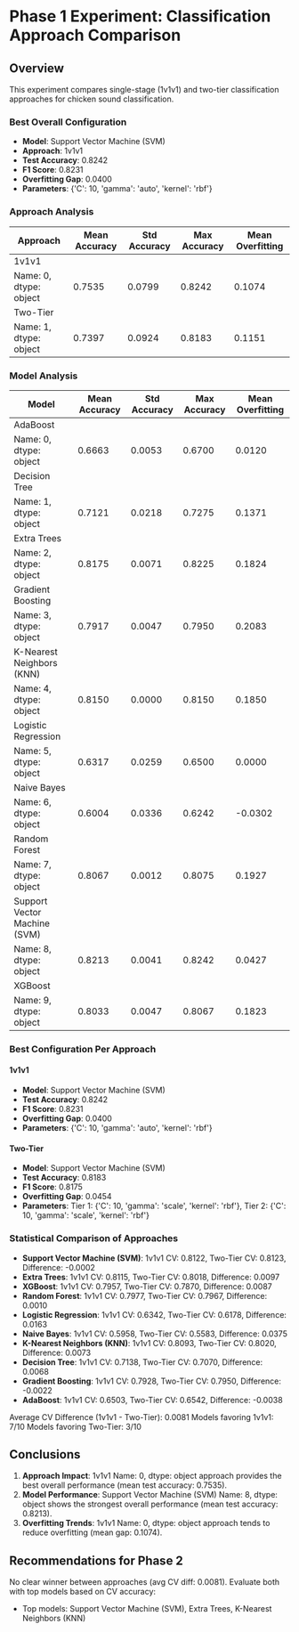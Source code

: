 # Phase 1 Experiment: Classification Approach Comparison

## Overview
This experiment compares single-stage (1v1v1) and two-tier classification approaches for chicken sound classification.

### Best Overall Configuration
- **Model**: Support Vector Machine (SVM)
- **Approach**: 1v1v1
- **Test Accuracy**: 0.8242
- **F1 Score**: 0.8231
- **Overfitting Gap**: 0.0400
- **Parameters**: {'C': 10, 'gamma': 'auto', 'kernel': 'rbf'}

### Approach Analysis
| Approach | Mean Accuracy | Std Accuracy | Max Accuracy | Mean Overfitting |
|----------|--------------|--------------|--------------|------------------|
|     1v1v1
Name: 0, dtype: object | 0.7535 | 0.0799 | 0.8242 | 0.1074 |
|     Two-Tier
Name: 1, dtype: object | 0.7397 | 0.0924 | 0.8183 | 0.1151 |

### Model Analysis
| Model | Mean Accuracy | Std Accuracy | Max Accuracy | Mean Overfitting |
|-------|--------------|--------------|--------------|------------------|
|     AdaBoost
Name: 0, dtype: object | 0.6663 | 0.0053 | 0.6700 | 0.0120 |
|     Decision Tree
Name: 1, dtype: object | 0.7121 | 0.0218 | 0.7275 | 0.1371 |
|     Extra Trees
Name: 2, dtype: object | 0.8175 | 0.0071 | 0.8225 | 0.1824 |
|     Gradient Boosting
Name: 3, dtype: object | 0.7917 | 0.0047 | 0.7950 | 0.2083 |
|     K-Nearest Neighbors (KNN)
Name: 4, dtype: object | 0.8150 | 0.0000 | 0.8150 | 0.1850 |
|     Logistic Regression
Name: 5, dtype: object | 0.6317 | 0.0259 | 0.6500 | 0.0000 |
|     Naive Bayes
Name: 6, dtype: object | 0.6004 | 0.0336 | 0.6242 | -0.0302 |
|     Random Forest
Name: 7, dtype: object | 0.8067 | 0.0012 | 0.8075 | 0.1927 |
|     Support Vector Machine (SVM)
Name: 8, dtype: object | 0.8213 | 0.0041 | 0.8242 | 0.0427 |
|     XGBoost
Name: 9, dtype: object | 0.8033 | 0.0047 | 0.8067 | 0.1823 |

### Best Configuration Per Approach
#### 1v1v1
- **Model**: Support Vector Machine (SVM)
- **Test Accuracy**: 0.8242
- **F1 Score**: 0.8231
- **Overfitting Gap**: 0.0400
- **Parameters**: {'C': 10, 'gamma': 'auto', 'kernel': 'rbf'}

#### Two-Tier
- **Model**: Support Vector Machine (SVM)
- **Test Accuracy**: 0.8183
- **F1 Score**: 0.8175
- **Overfitting Gap**: 0.0454
- **Parameters**: Tier 1: {'C': 10, 'gamma': 'scale', 'kernel': 'rbf'}, Tier 2: {'C': 10, 'gamma': 'scale', 'kernel': 'rbf'}

### Statistical Comparison of Approaches
- **Support Vector Machine (SVM)**: 1v1v1 CV: 0.8122, Two-Tier CV: 0.8123, Difference: -0.0002
- **Extra Trees**: 1v1v1 CV: 0.8115, Two-Tier CV: 0.8018, Difference: 0.0097
- **XGBoost**: 1v1v1 CV: 0.7957, Two-Tier CV: 0.7870, Difference: 0.0087
- **Random Forest**: 1v1v1 CV: 0.7977, Two-Tier CV: 0.7967, Difference: 0.0010
- **Logistic Regression**: 1v1v1 CV: 0.6342, Two-Tier CV: 0.6178, Difference: 0.0163
- **Naive Bayes**: 1v1v1 CV: 0.5958, Two-Tier CV: 0.5583, Difference: 0.0375
- **K-Nearest Neighbors (KNN)**: 1v1v1 CV: 0.8093, Two-Tier CV: 0.8020, Difference: 0.0073
- **Decision Tree**: 1v1v1 CV: 0.7138, Two-Tier CV: 0.7070, Difference: 0.0068
- **Gradient Boosting**: 1v1v1 CV: 0.7928, Two-Tier CV: 0.7950, Difference: -0.0022
- **AdaBoost**: 1v1v1 CV: 0.6503, Two-Tier CV: 0.6542, Difference: -0.0038

Average CV Difference (1v1v1 - Two-Tier): 0.0081
Models favoring 1v1v1: 7/10
Models favoring Two-Tier: 3/10

## Conclusions

1. **Approach Impact**:     1v1v1
Name: 0, dtype: object approach provides the best overall performance (mean test accuracy: 0.7535).
2. **Model Performance**:     Support Vector Machine (SVM)
Name: 8, dtype: object shows the strongest overall performance (mean test accuracy: 0.8213).
3. **Overfitting Trends**:     1v1v1
Name: 0, dtype: object approach tends to reduce overfitting (mean gap: 0.1074).

## Recommendations for Phase 2
No clear winner between approaches (avg CV diff: 0.0081). Evaluate both with top models based on CV accuracy:
- Top models: Support Vector Machine (SVM), Extra Trees, K-Nearest Neighbors (KNN)
